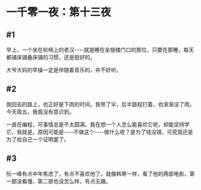 # 一千零一夜：第十三夜

## #1

早上，一个坐在轮椅上的老汉----就是睡在金银楼门口的那位，只要在那睡，每天都铺床铺叠床铺的习惯，还是挺好的。

大爷大妈的早操一定是伴随着音乐的，并不好听。

## #2

我回去的路上，也正好是下雨的时间。我带了伞，后半路程打着，也渐渐没了雨。今天周五，我竟没有意识到。

一直在编程，可事情总是不太圆满。我在想一个人怎么能喜欢它呢，却能坚持学它，我就是。原因可能是----不做这个----做什么呢？是为了钱没错，可究竟还是为了给自己一个证明罢了。

## #3

阮一峰有点中年焦虑了，有点不喜欢他了。就像韩寒一样，看了他的两部电影，第一部没看懂，第二部也没怎么样，有点无趣。
